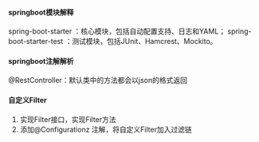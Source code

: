 #### springboot模块解释 ####
spring-boot-starter ：核心模块，包括自动配置支持、日志和YAML；
spring-boot-starter-test ：测试模块，包括JUnit、Hamcrest、Mockito。

#### springboot注解解析 ####
@RestController：默认类中的方法都会以json的格式返回


#### 自定义Filter ####
1. 实现Filter接口，实现Filter方法
2. 添加@Configurationz 注解，将自定义Filter加入过滤链

